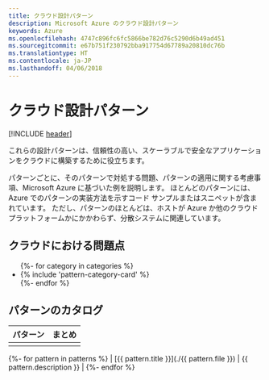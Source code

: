 ```yaml
---
title: クラウド設計パターン
description: Microsoft Azure のクラウド設計パターン
keywords: Azure
ms.openlocfilehash: 4747c896fc6fc5866be782d76c5290d6b49ad451
ms.sourcegitcommit: e67b751f230792bba917754d67789a20810dc76b
ms.translationtype: HT
ms.contentlocale: ja-JP
ms.lasthandoff: 04/06/2018
---
```

# <a name="cloud-design-patterns"></a>クラウド設計パターン

[!INCLUDE [header](../../_includes/header.md)]

これらの設計パターンは、信頼性の高い、スケーラブルで安全なアプリケーションをクラウドに構築するために役立ちます。

パターンごとに、そのパターンで対処する問題、パターンの適用に関する考慮事項、Microsoft Azure に基づいた例を説明します。 ほとんどのパターンには、Azure でのパターンの実装方法を示すコード サンプルまたはスニペットが含まれています。 ただし、パターンのほとんどは、ホストが Azure か他のクラウド プラットフォームかにかかわらず、分散システムに関連しています。

## <a name="problem-areas-in-the-cloud"></a>クラウドにおける問題点

<ul id="categories" class="panel">
{%- for category in categories %}
    <li>
    {% include 'pattern-category-card' %}
    </li>
{%- endfor %}
</ul>

## <a name="catalog-of-patterns"></a>パターンのカタログ

| パターン | まとめ |
|---------|---------|
|         |         |

{%- for pattern in patterns %} | [{{ pattern.title }}](./{{ pattern.file }}) | {{ pattern.description }} | {%- endfor %}
